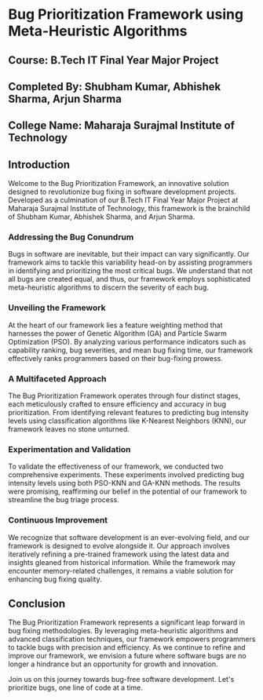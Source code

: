 # Bug Prioritization Framework using Meta-Heuristic Algorithms

## Course: B.Tech IT Final Year Major Project
## Completed By: Shubham Kumar, Abhishek Sharma, Arjun Sharma
## College Name: Maharaja Surajmal Institute of Technology

## Introduction

Welcome to the Bug Prioritization Framework, an innovative solution designed to revolutionize bug fixing in software development projects. Developed as a culmination of our B.Tech IT Final Year Major Project at Maharaja Surajmal Institute of Technology, this framework is the brainchild of Shubham Kumar, Abhishek Sharma, and Arjun Sharma.

### Addressing the Bug Conundrum

Bugs in software are inevitable, but their impact can vary significantly. Our framework aims to tackle this variability head-on by assisting programmers in identifying and prioritizing the most critical bugs. We understand that not all bugs are created equal, and thus, our framework employs sophisticated meta-heuristic algorithms to discern the severity of each bug.

### Unveiling the Framework

At the heart of our framework lies a feature weighting method that harnesses the power of Genetic Algorithm (GA) and Particle Swarm Optimization (PSO). By analyzing various performance indicators such as capability ranking, bug severities, and mean bug fixing time, our framework effectively ranks programmers based on their bug-fixing prowess.

### A Multifaceted Approach

The Bug Prioritization Framework operates through four distinct stages, each meticulously crafted to ensure efficiency and accuracy in bug prioritization. From identifying relevant features to predicting bug intensity levels using classification algorithms like K-Nearest Neighbors (KNN), our framework leaves no stone unturned.

### Experimentation and Validation

To validate the effectiveness of our framework, we conducted two comprehensive experiments. These experiments involved predicting bug intensity levels using both PSO-KNN and GA-KNN methods. The results were promising, reaffirming our belief in the potential of our framework to streamline the bug triage process.

### Continuous Improvement

We recognize that software development is an ever-evolving field, and our framework is designed to evolve alongside it. Our approach involves iteratively refining a pre-trained framework using the latest data and insights gleaned from historical information. While the framework may encounter memory-related challenges, it remains a viable solution for enhancing bug fixing quality.

## Conclusion

The Bug Prioritization Framework represents a significant leap forward in bug fixing methodologies. By leveraging meta-heuristic algorithms and advanced classification techniques, our framework empowers programmers to tackle bugs with precision and efficiency. As we continue to refine and improve our framework, we envision a future where software bugs are no longer a hindrance but an opportunity for growth and innovation.

Join us on this journey towards bug-free software development. Let's prioritize bugs, one line of code at a time.
